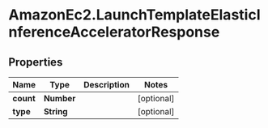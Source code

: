 # AmazonEc2.LaunchTemplateElasticInferenceAcceleratorResponse

## Properties

Name | Type | Description | Notes
------------ | ------------- | ------------- | -------------
**count** | **Number** |  | [optional] 
**type** | **String** |  | [optional] 


